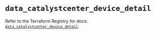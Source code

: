 # `data_catalystcenter_device_detail`

Refer to the Terraform Registry for docs: [`data_catalystcenter_device_detail`](https://registry.terraform.io/providers/ciscodevnet/catalystcenter/0.4.0/docs/data-sources/device_detail).
